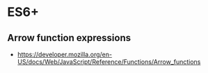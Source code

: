 # ES6+

## Arrow function expressions

* <https://developer.mozilla.org/en-US/docs/Web/JavaScript/Reference/Functions/Arrow_functions>
